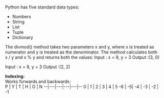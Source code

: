 Python has five standard data types:
* Numbers
* String
* List
* Tuple
* Dictionary


The divmod() method takes two parameters x and y, where x is treated as numerator and y is treated as the denominator. The method calculates both x / y and x % y and returns both the values:
Input : x = 9, y = 3
Output :(3, 0)

Input : x = 8, y = 3
Output :(2, 2)


**Indexing:**  
Works forwards and backwards:  
P | Y | T | H | O | N 
--|---|---|---|---|--
0 | 1 | 2 | 3 | 4 | 5
-6 | -5| -4 | -3 | -2 | -1



